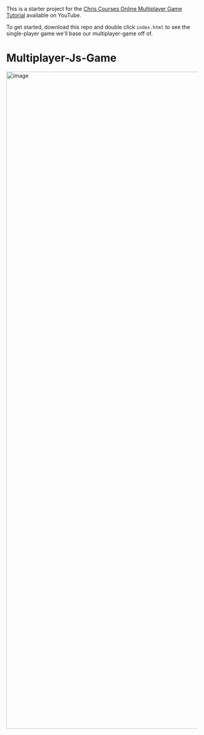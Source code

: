 This is a starter project for the [Chris Courses Online Multiplayer Game Tutorial](https://www.youtube.com/watch?v=Wcvqnx14cZA) available on YouTube.

To get started, download this repo and double click `index.html` to see the single-player game we'll base our multiplayer-game off of.
# Multiplayer-Js-Game
<img width="1728" alt="image" src="https://github.com/user-attachments/assets/f129fb06-cb13-4471-b836-a889ef39b194">
